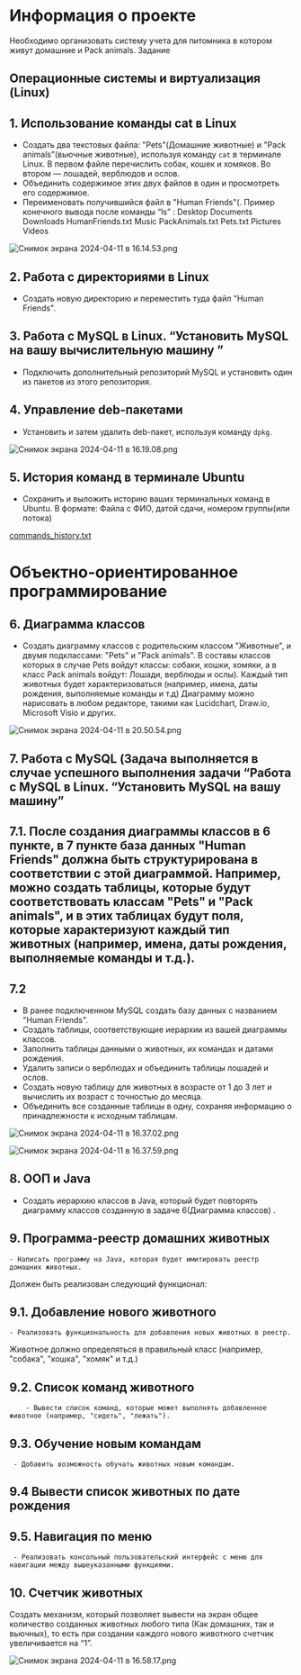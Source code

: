 #  Информация о проекте
Необходимо организовать систему учета для питомника в котором живут домашние и Pack animals.
Задание

## Операционные системы и виртуализация (Linux)

## 1. Использование команды cat в Linux
- Создать два текстовых файла: "Pets"(Домашние животные) и "Pack animals"(вьючные животные), используя команду `cat` в терминале Linux. В первом файле перечислить собак, кошек и хомяков. Во втором — лошадей, верблюдов и ослов.
- Объединить содержимое этих двух файлов в один и просмотреть его содержимое.
- Переименовать получившийся файл в "Human Friends"(.
  Пример конечного вывода после команды “ls” :
  Desktop Documents Downloads HumanFriends.txt Music PackAnimals.txt Pets.txt Pictures Videos
  
![Снимок экрана 2024-04-11 в 16.14.53.png](image%2F%D0%A1%D0%BD%D0%B8%D0%BC%D0%BE%D0%BA%20%D1%8D%D0%BA%D1%80%D0%B0%D0%BD%D0%B0%202024-04-11%20%D0%B2%2016.14.53.png)

## 2. Работа с директориями в Linux
- Создать новую директорию и переместить туда файл "Human Friends".

## 3. Работа с MySQL в Linux. “Установить MySQL на вашу вычислительную машину ”
- Подключить дополнительный репозиторий MySQL и установить один из пакетов из этого репозитория.

## 4. Управление deb-пакетами
- Установить и затем удалить deb-пакет, используя команду `dpkg`.
  
![Снимок экрана 2024-04-11 в 16.19.08.png](image%2F%D0%A1%D0%BD%D0%B8%D0%BC%D0%BE%D0%BA%20%D1%8D%D0%BA%D1%80%D0%B0%D0%BD%D0%B0%202024-04-11%20%D0%B2%2016.19.08.png)

## 5. История команд в терминале Ubuntu
- Сохранить и выложить историю ваших терминальных команд в Ubuntu.
  В формате: Файла с ФИО, датой сдачи, номером группы(или потока)
  
[commands_history.txt](file%2Fcommands_history.txt)

# Объектно-ориентированное программирование

## 6. Диаграмма классов
- Создать диаграмму классов с родительским классом "Животные", и двумя подклассами: "Pets" и "Pack animals".
  В составы классов которых в случае Pets войдут классы: собаки, кошки, хомяки, а в класс Pack animals войдут: Лошади, верблюды и ослы).
  Каждый тип животных будет характеризоваться (например, имена, даты рождения, выполняемые команды и т.д)
  Диаграмму можно нарисовать в любом редакторе, такими как Lucidchart, Draw.io, Microsoft Visio и других.
  
![Снимок экрана 2024-04-11 в 20.50.54.png](image%2F%D0%A1%D0%BD%D0%B8%D0%BC%D0%BE%D0%BA%20%D1%8D%D0%BA%D1%80%D0%B0%D0%BD%D0%B0%202024-04-11%20%D0%B2%2020.50.54.png)

## 7. Работа с MySQL (Задача выполняется в случае успешного выполнения задачи “Работа с MySQL в Linux. “Установить MySQL на вашу машину”

## 7.1. После создания диаграммы классов в 6 пункте, в 7 пункте база данных "Human Friends" должна быть структурирована в соответствии с этой диаграммой. Например, можно создать таблицы, которые будут соответствовать классам "Pets" и "Pack animals", и в этих таблицах будут поля, которые характеризуют каждый тип животных (например, имена, даты рождения, выполняемые команды и т.д.).

## 7.2
- В ранее подключенном MySQL создать базу данных с названием "Human Friends".
- Создать таблицы, соответствующие иерархии из вашей диаграммы классов.
- Заполнить таблицы данными о животных, их командах и датами рождения.
- Удалить записи о верблюдах и объединить таблицы лошадей и ослов.
- Создать новую таблицу для животных в возрасте от 1 до 3 лет и вычислить их возраст с точностью до месяца.
- Объединить все созданные таблицы в одну, сохраняя информацию о принадлежности к исходным таблицам.
 
![Снимок экрана 2024-04-11 в 16.37.02.png](image%2F%D0%A1%D0%BD%D0%B8%D0%BC%D0%BE%D0%BA%20%D1%8D%D0%BA%D1%80%D0%B0%D0%BD%D0%B0%202024-04-11%20%D0%B2%2016.37.02.png)
  

![Снимок экрана 2024-04-11 в 16.37.59.png](image%2F%D0%A1%D0%BD%D0%B8%D0%BC%D0%BE%D0%BA%20%D1%8D%D0%BA%D1%80%D0%B0%D0%BD%D0%B0%202024-04-11%20%D0%B2%2016.37.59.png)


## 8. ООП и Java
- Создать иерархию классов в Java, который будет повторять диаграмму классов созданную в задаче 6(Диаграмма классов) .

## 9. Программа-реестр домашних животных
    - Написать программу на Java, которая будет имитировать реестр домашних животных. 
Должен быть реализован следующий функционал:


## 9.1. Добавление нового животного
    - Реализовать функциональность для добавления новых животных в реестр.       
Животное должно определяться в правильный класс (например, "собака", "кошка", "хомяк" и т.д.)


## 9.2. Список команд животного
        - Вывести список команд, которые может выполнять добавленное животное (например, "сидеть", "лежать").

## 9.3. Обучение новым командам
     - Добавить возможность обучать животных новым командам.
## 9.4 Вывести список животных по дате рождения

## 9.5. Навигация по меню
     - Реализовать консольный пользовательский интерфейс с меню для навигации между вышеуказанными функциями.

## 10. Счетчик животных
Создать механизм, который позволяет вывести на экран общее количество созданных животных любого типа (Как домашних, так и вьючных), то есть при создании каждого нового животного счетчик увеличивается на “1”.

![Снимок экрана 2024-04-11 в 16.58.17.png](image%2F%D0%A1%D0%BD%D0%B8%D0%BC%D0%BE%D0%BA%20%D1%8D%D0%BA%D1%80%D0%B0%D0%BD%D0%B0%202024-04-11%20%D0%B2%2016.58.17.png)